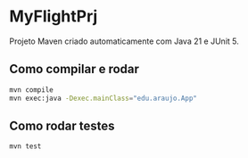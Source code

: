# MyFlightPrj

Projeto Maven criado automaticamente com Java 21 e JUnit 5.

## Como compilar e rodar

```bash
mvn compile
mvn exec:java -Dexec.mainClass="edu.araujo.App"
```

## Como rodar testes

```bash
mvn test
```

